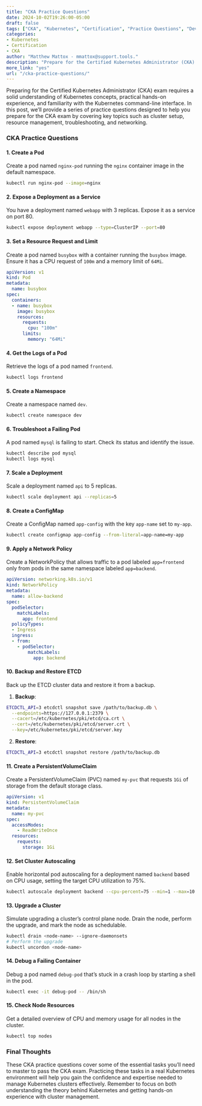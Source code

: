 ```yaml
---
title: "CKA Practice Questions"  
date: 2024-10-02T19:26:00-05:00  
draft: false  
tags: ["CKA", "Kubernetes", "Certification", "Practice Questions", "DevOps"]  
categories:  
- Kubernetes  
- Certification  
- CKA  
author: "Matthew Mattox - mmattox@support.tools."  
description: "Prepare for the Certified Kubernetes Administrator (CKA) exam with these practice questions covering essential Kubernetes concepts."  
more_link: "yes"  
url: "/cka-practice-questions/"  
---
```


Preparing for the Certified Kubernetes Administrator (CKA) exam requires a solid understanding of Kubernetes concepts, practical hands-on experience, and familiarity with the Kubernetes command-line interface. In this post, we’ll provide a series of practice questions designed to help you prepare for the CKA exam by covering key topics such as cluster setup, resource management, troubleshooting, and networking.

<!--more-->

### CKA Practice Questions

#### 1. **Create a Pod**

Create a pod named `nginx-pod` running the `nginx` container image in the default namespace.

```bash
kubectl run nginx-pod --image=nginx
```

#### 2. **Expose a Deployment as a Service**

You have a deployment named `webapp` with 3 replicas. Expose it as a service on port 80.

```bash
kubectl expose deployment webapp --type=ClusterIP --port=80
```

#### 3. **Set a Resource Request and Limit**

Create a pod named `busybox` with a container running the `busybox` image. Ensure it has a CPU request of `100m` and a memory limit of `64Mi`.

```yaml
apiVersion: v1
kind: Pod
metadata:
  name: busybox
spec:
  containers:
  - name: busybox
    image: busybox
    resources:
      requests:
        cpu: "100m"
      limits:
        memory: "64Mi"
```

#### 4. **Get the Logs of a Pod**

Retrieve the logs of a pod named `frontend`.

```bash
kubectl logs frontend
```

#### 5. **Create a Namespace**

Create a namespace named `dev`.

```bash
kubectl create namespace dev
```

#### 6. **Troubleshoot a Failing Pod**

A pod named `mysql` is failing to start. Check its status and identify the issue.

```bash
kubectl describe pod mysql
kubectl logs mysql
```

#### 7. **Scale a Deployment**

Scale a deployment named `api` to 5 replicas.

```bash
kubectl scale deployment api --replicas=5
```

#### 8. **Create a ConfigMap**

Create a ConfigMap named `app-config` with the key `app-name` set to `my-app`.

```bash
kubectl create configmap app-config --from-literal=app-name=my-app
```

#### 9. **Apply a Network Policy**

Create a NetworkPolicy that allows traffic to a pod labeled `app=frontend` only from pods in the same namespace labeled `app=backend`.

```yaml
apiVersion: networking.k8s.io/v1
kind: NetworkPolicy
metadata:
  name: allow-backend
spec:
  podSelector:
    matchLabels:
      app: frontend
  policyTypes:
  - Ingress
  ingress:
  - from:
    - podSelector:
        matchLabels:
          app: backend
```

#### 10. **Backup and Restore ETCD**

Back up the ETCD cluster data and restore it from a backup.

1. **Backup**:

```bash
ETCDCTL_API=3 etcdctl snapshot save /path/to/backup.db \
  --endpoints=https://127.0.0.1:2379 \
  --cacert=/etc/kubernetes/pki/etcd/ca.crt \
  --cert=/etc/kubernetes/pki/etcd/server.crt \
  --key=/etc/kubernetes/pki/etcd/server.key
```

2. **Restore**:

```bash
ETCDCTL_API=3 etcdctl snapshot restore /path/to/backup.db
```

#### 11. **Create a PersistentVolumeClaim**

Create a PersistentVolumeClaim (PVC) named `my-pvc` that requests `1Gi` of storage from the default storage class.

```yaml
apiVersion: v1
kind: PersistentVolumeClaim
metadata:
  name: my-pvc
spec:
  accessModes:
    - ReadWriteOnce
  resources:
    requests:
      storage: 1Gi
```

#### 12. **Set Cluster Autoscaling**

Enable horizontal pod autoscaling for a deployment named `backend` based on CPU usage, setting the target CPU utilization to 75%.

```bash
kubectl autoscale deployment backend --cpu-percent=75 --min=1 --max=10
```

#### 13. **Upgrade a Cluster**

Simulate upgrading a cluster’s control plane node. Drain the node, perform the upgrade, and mark the node as schedulable.

```bash
kubectl drain <node-name> --ignore-daemonsets
# Perform the upgrade
kubectl uncordon <node-name>
```

#### 14. **Debug a Failing Container**

Debug a pod named `debug-pod` that’s stuck in a crash loop by starting a shell in the pod.

```bash
kubectl exec -it debug-pod -- /bin/sh
```

#### 15. **Check Node Resources**

Get a detailed overview of CPU and memory usage for all nodes in the cluster.

```bash
kubectl top nodes
```

### Final Thoughts

These CKA practice questions cover some of the essential tasks you’ll need to master to pass the CKA exam. Practicing these tasks in a real Kubernetes environment will help you gain the confidence and expertise needed to manage Kubernetes clusters effectively. Remember to focus on both understanding the theory behind Kubernetes and getting hands-on experience with cluster management.
